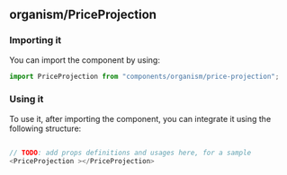 ## organism/PriceProjection

<!-- TODO: add a description here! -->

### Importing it

You can import the component by using:

```js
import PriceProjection from "components/organism/price-projection";
```

### Using it

To use it, after importing the component, you can integrate it using the following structure:

```js

// TODO: add props definitions and usages here, for a sample
<PriceProjection ></PriceProjection>

```